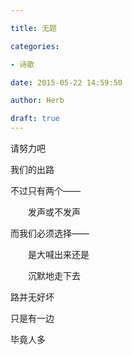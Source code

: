 ```yaml
---

title: 无题

categories:

- 诗歌

date: 2015-05-22 14:59:50

author: Herb

draft: true
---
```


请努力吧

我们的出路

不过只有两个——

　　发声或不发声

而我们必须选择——

　　是大喊出来还是

　　沉默地走下去

路并无好坏

只是有一边

毕竟人多